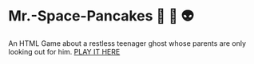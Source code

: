 # Mr.-Space-Pancakes 👻 🥞 👽
An HTML Game about a restless teenager ghost whose parents are only looking out for him.
<a href ="https://gringogidget.itch.io/mr-space-pancake">PLAY IT HERE</a>
